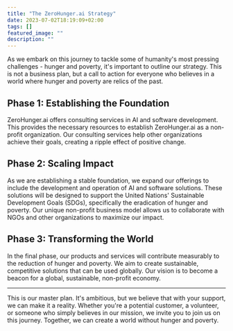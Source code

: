 ```yaml
---
title: "The ZeroHunger.ai Strategy"
date: 2023-07-02T18:19:09+02:00
tags: []
featured_image: ""
description: ""
---
```


As we embark on this journey to tackle some of humanity's most pressing challenges - hunger and poverty, it's important to outline our strategy. This is not a business plan, but a call to action for everyone who believes in a world where hunger and poverty are relics of the past.

## Phase 1: Establishing the Foundation

ZeroHunger.ai offers consulting services in AI and software development. This provides the necessary resources to establish ZeroHunger.ai as a non-profit organization. Our consulting services help other organizations achieve their goals, creating a ripple effect of positive change.

## Phase 2: Scaling Impact

As we are establishing a stable foundation, we expand our offerings to include the development and operation of AI and software solutions. These solutions will be designed to support the United Nations' Sustainable Development Goals (SDGs), specifically the eradication of hunger and poverty. Our unique non-profit business model allows us to collaborate with NGOs and other organizations to maximize our impact.

## Phase 3: Transforming the World

In the final phase, our products and services will contribute measurably to the reduction of hunger and poverty. We aim to create sustainable, competitive solutions that can be used globally. Our vision is to become a beacon for a global, sustainable, non-profit economy.

---

This is our master plan. It's ambitious, but we believe that with your support, we can make it a reality. Whether you're a potential customer, a volunteer, or someone who simply believes in our mission, we invite you to join us on this journey. Together, we can create a world without hunger and poverty.
